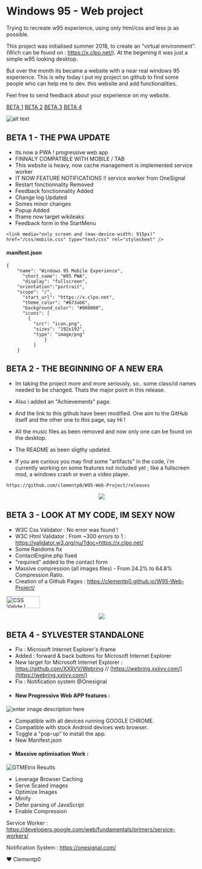 

# Windows 95 - Web project


Trying to recreate w95 experience, using only html/css and less js as possible.

This project was initialised summer 2018, to create an "virtual environment".
(Wich can be found on : https://x.clpo.net/). At the begening it was just a simple w95 looking desktop. 

But over the month its became a website with a near real windows 95 experience. This is why today i put my project on github
to find some people who can help me to dev. this website and add functionalities. 

Feel free to send feedback about your experience on my website. 

[BETA 1](#beta-1---the-pwa-update)
[BETA 2](#beta-2---the-beginning-of-a-new-era)
[BETA 3](#beta-3---look-at-my-code-im-sexy-now)
[BETA 4](#beta-4---sylvester-standalone)

![alt text](https://clpo.net/github/screen.png "Screen")

## BETA 1 - THE PWA UPDATE

- Its now a PWA ! progressive web app
- FINNALY COMPATIBLE WITH MOBILE / TAB
- This website is heavy, now cache management is implemented service worker
- IT NOW FEATURE NOTIFICATIONS !! service worker from OneSignal
- Restart fonctionnality Removed
- Feedback fonctionnality Added
- Change log Updated
- Somes minor changes
- Popup Added
- Iframe now target wikileaks
- Feedback form in the StartMenu

`<link media="only screen and (max-device-width: 915px)" href="/css/mobile.css" type="text/css" rel="stylesheet" />`

#### manifest.json

    {
        "name": "Windows 95 Mobile Experience",
          "short_name": "W95 PWA",
          "display": "fullscreen",
        "orientation":"portrait",
        "scope": "/",
          "start_url": "https://x.clpo.net",
          "theme_color": "#673ab6",
          "background_color": "#008080",
          "icons": [
            {
              "src": "icon.png",
              "sizes": "192x192",
              "type": "image/png"
        	      }
        	  ]
        }

## BETA 2 - THE BEGINNING OF A NEW ERA

- Im taking the project more and more seriously, so.. some class/id names needed to be changed. Thats the major point in this release. 
- Also i added an "Achievements" page.
- And the link to this github have been modified. One aim to the GitHub itself and the other one to this page, say Hi ! 
- All the music files as been removed and now only one can be found on the desktop.
- The README as been sligthy updated. 

- If you are curious you may find some "artifacts" in the code, i'm currently working on some features not included yet ; like a fullscreen mod, a windows crash or even a video player.

`https://github.com/clementp0/W95-Web-Project/releases`

<p align="center">
  <img src="https://clpo.net/github/achievement.png" />
</p>



## BETA 3 - LOOK AT MY CODE, IM SEXY NOW  

- W3C Css Validator : No error was found ! 
- W3C Html Validator : From ~300 errors to 1 :
https://validator.w3.org/nu/?doc=https://x.clpo.net/
- Some Randoms fix
- ContactEngine.php fixed
- "required" added to the contact form
- Massive compression (all images files) - From 24.2% to 64.8% Compression Ratio.
- Creation of a Github Pages : https://clementp0.github.io/W95-Web-Project/

<p>
    <a href="#">
        <img style="border:0;width:88px;height:31px"
            src="https://jigsaw.w3.org/css-validator/images/vcss"
            alt="CSS Valide !" />
    </a>
</p>

<p align="center">
  <img src="https://clpo.net/github/feedback.png" />
</p>




## BETA 4 - SYLVESTER STANDALONE

- Fix : Microsoft Internet Explorer's iframe
-  Added : forward & back buttons for Microsoft Internet Explorer 
- New target for Microsoft Internet Explorer : 
 https://github.com/XXIIVV/Webring  //  [https://webring.xxiivv.com/](https://webring.xxiivv.com/)
- Fix : Notification system @Onesignal
- ####  New Progressive Web APP features :
![enter image description here](https://image.noelshack.com/fichiers/2020/07/1/1581363873-pwa.png)
- Compatible with all devices running GOOGLE CHROME.
- Compatible with stock Android devices web browser.
- Toggle a "pop-up" to install the app.
- New Manifest.json  
- #### Massive optimisation Work :
![GTMEtrix Results](https://image.noelshack.com/fichiers/2020/07/1/1581362586-optimization.png)
- Leverage Browser Caching
- Serve Scaled images
- Optimize Images
- Minify
- Defer parsing of JavaScript
- Enable Compression

Service Worker : 
https://developers.google.com/web/fundamentals/primers/service-workers/

Notification System : 
https://onesignal.com/

❤️ Clementp0

